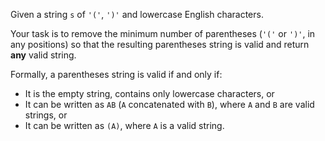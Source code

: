 Given a string `s` of `'('`, `')'` and lowercase English characters. 

Your task is to remove the minimum number of parentheses (`'('` or `')'`, in any positions) so that the resulting parentheses string is valid and return **any** valid string.

Formally, a parentheses string is valid if and only if:

- It is the empty string, contains only lowercase characters, or
- It can be written as `AB` (`A` concatenated with `B`), where `A` and `B` are valid strings, or
- It can be written as `(A)`, where `A` is a valid string.